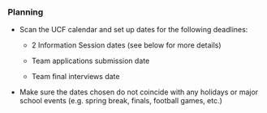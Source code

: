 ### Planning

* Scan the UCF calendar and set up dates for the following deadlines:

    * 2 Information Session dates (see below for more details)

    * Team applications submission date

    * Team final interviews date

* Make sure the dates chosen do not coincide with any holidays or major school events (e.g. spring break, finals, football games, etc.)
